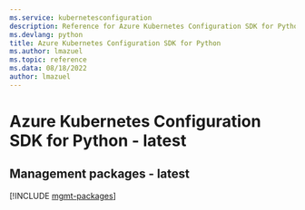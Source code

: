 ```yaml
---
ms.service: kubernetesconfiguration
description: Reference for Azure Kubernetes Configuration SDK for Python
ms.devlang: python
title: Azure Kubernetes Configuration SDK for Python
ms.author: lmazuel
ms.topic: reference
ms.data: 08/18/2022
author: lmazuel
---
```

# Azure Kubernetes Configuration SDK for Python - latest

## Management packages - latest
[!INCLUDE [mgmt-packages](kubernetes-configuration-mgmt-index.md)]